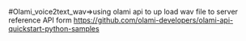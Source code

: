 #Olami_voice2text_wav=>using olami api to up load wav file to server
reference API form https://github.com/olami-developers/olami-api-quickstart-python-samples
